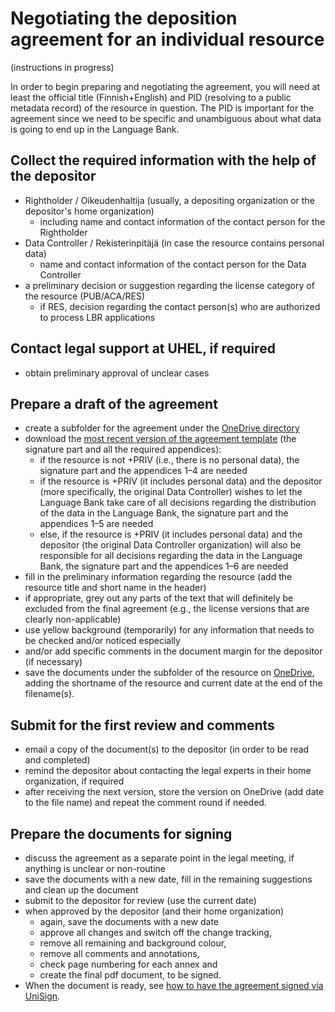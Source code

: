 # Negotiating the deposition agreement for an individual resource

(instructions in progress)

In order to begin preparing and negotiating the agreement, you will need at least the official title (Finnish+English) and PID (resolving to a public metadata record) of the resource in question. 
The PID is important for the agreement since we need to be specific and unambiguous about what data is going to end up in the Language Bank.

## Collect the required information with the help of the depositor

  * Rightholder / Oikeudenhaltija (usually, a depositing organization or the depositor's home organization)
    * including name and contact information of the contact person for the Rightholder
  * Data Controller / Rekisterinpitäjä (in case the resource contains personal data)
    * name and contact information of the contact person for the Data Controller
  * a preliminary decision or suggestion regarding the license category of the resource (PUB/ACA/RES)
    * if RES, decision regarding the contact person(s) who are authorized to process LBR applications

## Contact legal support at UHEL, if required

  * obtain preliminary approval of unclear cases

## Prepare a draft of the agreement

  * create a subfolder for the agreement under the [OneDrive directory](https://helsinkifi-my.sharepoint.com/:f:/r/personal/lennes_ad_helsinki_fi/Documents/Kielipankin%20sopimusasiat/DELA%20-%20Aineistokohtaisten%20sopimusten%20valmistelu?csf=1&web=1&e=9y4CLl)
  * download the [most recent version of the agreement template](https://helsinkifi-my.sharepoint.com/:f:/r/personal/lennes_ad_helsinki_fi/Documents/Kielipankin%20sopimusasiat/DELA%20-%20Sopimuspohjat?csf=1&web=1&e=DjCf3x) (the signature part and all the required appendices):
    * if the resource is not +PRIV (i.e., there is no personal data), the signature part and the appendices 1–4 are needed
    * if the resource is +PRIV (it includes personal data) and the depositor (more specifically, the original Data Controller) wishes to let the Language Bank take care of all decisions regarding the distribution of the data in the Language Bank, the signature part and the appendices 1–5 are needed
    * else, if the resource is +PRIV (it includes personal data) and the depositor (the original Data Controller organization) will also be responsible for all decisions regarding the data in the Language Bank, the signature part and the appendices 1–6 are needed
  * fill in the preliminary information regarding the resource (add the resource title and short name in the header)
  * if appropriate, grey out any parts of the text that will definitely be excluded from the final agreement (e.g., the license versions that are clearly non-applicable)
  * use yellow background (temporarily) for any information that needs to be checked and/or noticed especially
  * and/or add specific comments in the document margin for the depositor (if necessary)
  * save the documents under the subfolder of the resource on [OneDrive](https://helsinkifi-my.sharepoint.com/:f:/r/personal/lennes_ad_helsinki_fi/Documents/Kielipankin%20sopimusasiat/DELA%20-%20Aineistokohtaisten%20sopimusten%20valmistelu?csf=1&web=1&e=9y4CLl), adding the shortname of the resource and current date at the end of the filename(s).

## Submit for the first review and comments

  * email a copy of the document(s) to the depositor (in order to be read and completed)
  * remind the depositor about contacting the legal experts in their home organization, if required
  * after receiving the next version, store the version on OneDrive (add date to the file name) and repeat the comment round if needed.
    
## Prepare the documents for signing

  * discuss the agreement as a separate point in the legal meeting, if anything is unclear or non-routine
  * save the documents with a new date, fill in the remaining suggestions and clean up the document
  * submit to the depositor for review (use the current date)
  * when approved by the depositor (and their home organization)
    * again, save the documents with a new date
    * approve all changes and switch off the change tracking,
    * remove all remaining <instruction text> and background colour,
    * remove all comments and annotations,
    * check page numbering for each annex and
    * create the final pdf document, to be signed.
  * When the document is ready, see [how to have the agreement signed via UniSign](https://github.com/CSCfi/Kielipankki-utilities/blob/master/docs/howto_have_agreement_signed.md).



